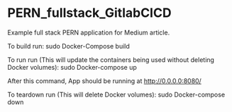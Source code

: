 # PERN_fullstack_GitlabCICD

Example full stack PERN application for Medium article.

To build run:
sudo Docker-Compose build

To run run (This will update the containers being used without deleting Docker volumes):
sudo Docker-compose up

After this command, App should be running at http://0.0.0.0:8080/

To teardown run (This will delete Docker volumes):
sudo Docker-compose down
